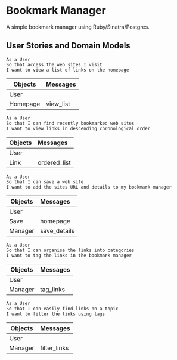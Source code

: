 # Bookmark Manager

A simple bookmark manager using Ruby/Sinatra/Postgres. 

## User Stories and Domain Models
```
As a User
So that access the web sites I visit
I want to view a list of links on the homepage
```
|Objects| Messages|
|------|:------|
|User |   |
|Homepage| view_list|

```
As a User
So that I can find recently bookmarked web sites
I want to view links in descending chronological order
```
|Objects| Messages|
|------|:------|
|User |   |
|Link | ordered_list|

```
As a User
So that I can save a web site
I want to add the sites URL and details to my bookmark manager
```
|Objects| Messages|
|------|:------|
|User |   |
|Save| homepage|
|Manager| save_details|

```
As a User
So that I can organise the links into categories
I want to tag the links in the bookmark manager
```
|Objects| Messages|
|------|:------|
|User |   |
|Manager| tag_links|

```
As a User
So that I can easily find links on a topic
I want to filter the links using tags
```
|Objects| Messages|
|------|:------|
|User |   |
|Manager| filter_links|
